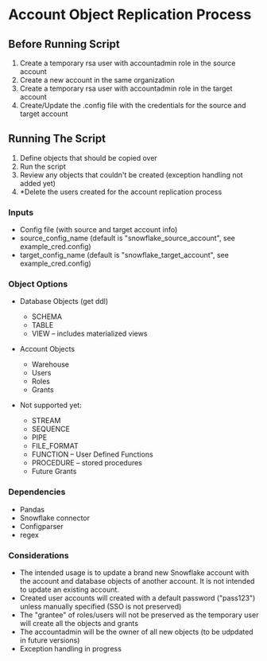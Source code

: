 # Account Object Replication Process

## Before Running Script
1. Create a temporary rsa user with accountadmin role in the source account
2. Create a new account in the same organization
3. Create a temporary rsa user with accountadmin role in the target account
4. Create/Update the .config file with the credentials for the source and target account

## Running The Script
1. Define objects that should be copied over
2. Run the script
3. Review any objects that couldn't be created (exception handling not added yet)
4. *Delete the users created for the account replication process

### Inputs
- Config file (with source and target account info)
- source_config_name (default is "snowflake_source_account", see example_cred.config)
- target_config_name (default is "snowflake_target_account", see example_cred.config)

### Object Options
- Database Objects (get ddl)
    - SCHEMA
    - TABLE
    - VIEW – includes materialized views  

- Account Objects
  - Warehouse
  - Users
  - Roles
  - Grants

- Not supported yet:
    - STREAM
    - SEQUENCE
    - PIPE
    - FILE_FORMAT
    - FUNCTION – User Defined Functions
    - PROCEDURE – stored procedures  
    - Future Grants

### Dependencies
- Pandas
- Snowflake connector
- Configparser
- regex

### Considerations
- The intended usage is to update a brand new Snowflake account with the account and database objects of another account. It is not intended to update an existing account. 
- Created user accounts will created with a default password ("pass123") unless manually specified (SSO is not preserved)
- The "grantee" of roles/users will not be preserved as the temporary user will create all the objects and grants
- The accountadmin will be the owner of all new objects (to be udpdated in future versions)
- Exception handling in progress